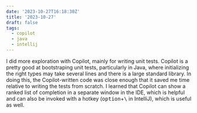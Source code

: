 ```yaml
---
date: '2023-10-27T16:18:30Z'
title: '2023-10-27'
draft: false
tags:
  - copilot
  - java
  - intellij
---
```


I did more exploration with Copilot, mainly for writing unit tests.
Copilot is a pretty good at bootstraping unit tests, particularly in Java, where initializing the right types may take several lines and there is a large standard library.
In doing this, the Copilot-written code was close enough that it saved me time relative to writing the tests from scratch.
I learned that Copilot can show a ranked list of completion in a separate window in the IDE, which is helpful and can also be invoked with a hotkey (<kbd>option</kbd>+<kbd>\\</kbd> in IntelliJ), which is useful as well.
